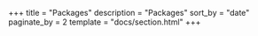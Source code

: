 +++
title = "Packages"
description = "Packages"
sort_by = "date"
paginate_by = 2
template = "docs/section.html"
+++
